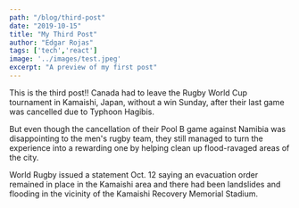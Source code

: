 ```yaml
---
path: "/blog/third-post"
date: "2019-10-15"
title: "My Third Post"
author: "Edgar Rojas"
tags: ['tech','react']
image: '../images/test.jpeg'
excerpt: "A preview of my first post"
---
```

This is the third post!!
Canada had to leave the Rugby World Cup tournament in Kamaishi, Japan, without a win Sunday, after their last game was cancelled due to Typhoon Hagibis.

But even though the cancellation of their Pool B game against Namibia was disappointing to the men's rugby team, they still managed to turn the experience into a rewarding one by helping clean up flood-ravaged areas of the city. 

World Rugby issued a statement Oct. 12 saying an evacuation order remained in place in the Kamaishi area and there had been landslides and flooding in the vicinity of the Kamaishi Recovery Memorial Stadium. 
